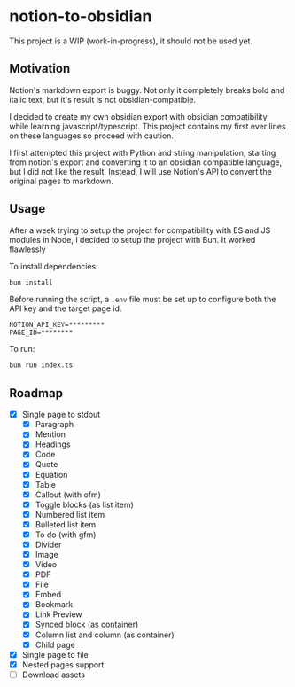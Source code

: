 # notion-to-obsidian

This project is a WIP (work-in-progress), it should not be used yet.

## Motivation

Notion's markdown export is buggy. Not only it completely breaks bold and italic text, but it's result is not obsidian-compatible.

I decided to create my own obsidian export with obsidian compatibility while learning javascript/typescript. This project contains my first ever lines on these languages so proceed with caution.

I first attempted this project with Python and string manipulation, starting from notion's export and converting it to an obsidian compatible language, but I did not like the result. Instead, I will use Notion's API to convert the original pages to markdown.

## Usage

After a week trying to setup the project for compatibility with ES and JS modules in Node, I decided to setup the project with Bun. It worked flawlessly

To install dependencies:

```bash
bun install
```

Before running the script, a `.env` file must be set up to configure both the API key and the target page id.

```.env
NOTION_API_KEY=*********
PAGE_ID=********
```

To run:

```bash
bun run index.ts
```

## Roadmap

- [x] Single page to stdout
    - [x] Paragraph
    - [x] Mention
    - [x] Headings
    - [x] Code
    - [x] Quote
    - [x] Equation
    - [x] Table
    - [x] Callout (with ofm)
    - [x] Toggle blocks (as list item)
    - [x] Numbered list item
    - [x] Bulleted list item
    - [x] To do (with gfm)
    - [x] Divider
    - [x] Image
    - [x] Video
    - [x] PDF
    - [x] File
    - [x] Embed
    - [x] Bookmark
    - [x] Link Preview
    - [x] Synced block (as container)
    - [x] Column list and column (as container)
    - [x] Child page
- [x] Single page to file
- [x] Nested pages support
- [ ] Download assets

